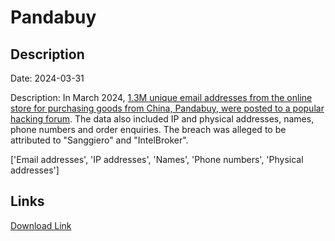# Pandabuy

## Description

Date: 2024-03-31

Description:
In March 2024, <a href="https://twitter.com/troyhunt/status/1774704266500043067" target="_blank" rel="noopener">1.3M unique email addresses from the online store for purchasing goods from China, Pandabuy, were posted to a popular hacking forum</a>. The data also included IP and physical addresses, names, phone numbers and order enquiries. The breach was alleged to be attributed to &quot;Sanggiero&quot; and &quot;IntelBroker&quot;.


['Email addresses', 'IP addresses', 'Names', 'Phone numbers', 'Physical addresses']

## Links

[Download Link](https://link-to.net/1229997/39.67787144558677/dynamic/?r=aHR0cHM6Ly93d3cubWVkaWFmaXJlLmNvbS92aWV3L2RWSVdLejkzTDQ1RmV5Ty9wYW5kYWJ1eS5jb20vZmlsZQ==)